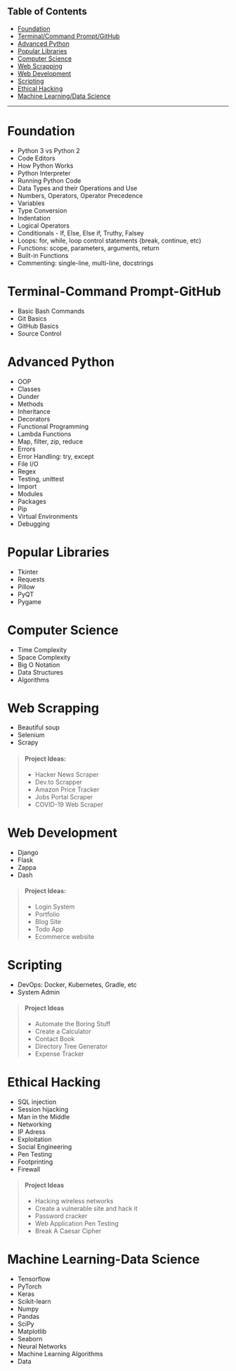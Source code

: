 ## Table of Contents
- [Foundation](#Foundation)
- [Terminal/Command Prompt/GitHub](#Terminal-Command-Prompt-GitHub)
- [Advanced Python](#Advanced-Python)
- [Popular Libraries](#Popular-Libraries)
- [Computer Science](#Computer-Science)
- [Web Scrapping](#Web-Scrapping)
- [Web Development](#Web-Development)
- [Scripting](#Scripting)
- [Ethical Hacking](#Ethical-Hacking)
- [Machine Learning/Data Science](#Machine-Learning-Data-Science)

---

# Foundation
- Python 3 vs Python 2
- Code Editors
- How Python Works
- Python Interpreter
- Running Python Code
 - Data Types and their Operations and Use
 - Numbers, Operators, Operator Precedence
 - Variables
- Type Conversion
 - Indentation
 - Logical Operators
 - Conditionals - If, Else, Else if, Truthy, Falsey
 - Loops: for, while, loop control statements (break, continue, etc)
 - Functions: scope, parameters, arguments, return
 - Built-in Functions
 - Commenting: single-line, multi-line, docstrings

# Terminal-Command Prompt-GitHub
 - Basic Bash Commands
 - Git Basics
 - GitHub Basics
 - Source Control

# Advanced Python
 - OOP
 - Classes
 - Dunder
 - Methods
 - Inheritance
 - Decorators
 - Functional Programming
 - Lambda Functions
 - Map, filter, zip, reduce
 - Errors
 - Error Handling: try, except
 - File I/O
 - Regex
 - Testing, unittest
 - Import
 - Modules
 - Packages
 - Pip
 - Virtual Environments
 - Debugging

# Popular Libraries
 - Tkinter
 - Requests
 - Pillow
 - PyQT
 - Pygame

# Computer Science
 - Time Complexity
 - Space Complexity
 - Big O Notation
 - Data Structures
 - Algorithms

# Web Scrapping
 - Beautiful soup
 - Selenium
 - Scrapy
> #### Project Ideas:
> - Hacker News Scraper
> - Dev.to Scrapper
> - Amazon Price Tracker
> - Jobs Portal Scraper
> - COVID-19 Web Scraper

# Web Development
 - Django
 - Flask
 - Zappa
 - Dash
> #### Project Ideas:
> - Login System
> - Portfolio
> - Blog Site
> - Todo App
> - Ecommerce website

 # Scripting
 - DevOps: Docker, Kubernetes, Gradle, etc
 - System Admin
> #### Project Ideas
> - Automate the Boring Stuff
> - Create a Calculator
> - Contact Book
> - Directory Tree Generator
> - Expense Tracker

# Ethical Hacking
 - SQL injection
 - Session hijacking
 - Man in the Middle
 - Networking
 - IP Adress
 - Exploitation
 - Social Engineering
 - Pen Testing
 - Footprinting
 - Firewall
> #### Project Ideas
> - Hacking wireless networks
> - Create a vulnerable site and hack it
> - Password cracker
> - Web Application Pen Testing
> - Break A Caesar Cipher

# Machine Learning-Data Science
 - Tensorflow
 - PyTorch
 - Keras
 - Scikit-learn
 - Numpy
 - Pandas
 - SciPy
 - Matplotlib
 - Seaborn
 - Neural Networks
 - Machine Learning Algorithms
 - Data
